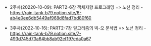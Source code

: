 * 2주차(20220-10-09): PART2-6장 객체지향 프로그래밍
=> 노션 정리 - https://rain-tank-b79.notion.site/6-ab4e0ee6db5449af968d8fad7bd80f60

* 3주차(2022-10-16): PART2-7장 알고리즘의 빅-오 분석법
=> 노션 정리 - https://rain-tank-b79.notion.site/7-493d745d73a64bb8ab92ef197eda0a67
